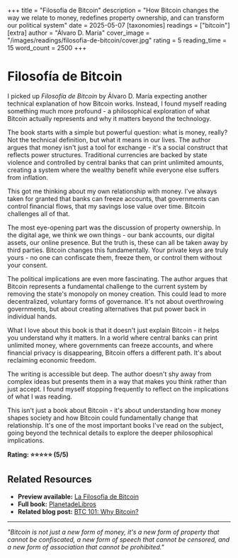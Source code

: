 +++
title = "Filosofía de Bitcoin"
description = "How Bitcoin changes the way we relate to money, redefines property ownership, and can transform our political system"
date = 2025-05-07
[taxonomies]
readings = ["bitcoin"]
[extra]
author = "Álvaro D. María"
cover_image = "/images/readings/filosofia-de-bitcoin/cover.jpg"
rating = 5
reading_time = 15
word_count = 2500
+++

# Filosofía de Bitcoin

I picked up *Filosofía de Bitcoin* by Álvaro D. María expecting another technical explanation of how Bitcoin works. Instead, I found myself reading something much more profound - a philosophical exploration of what Bitcoin actually represents and why it matters beyond the technology.

The book starts with a simple but powerful question: what is money, really? Not the technical definition, but what it means in our lives. The author argues that money isn't just a tool for exchange - it's a social construct that reflects power structures. Traditional currencies are backed by state violence and controlled by central banks that can print unlimited amounts, creating a system where the wealthy benefit while everyone else suffers from inflation.

This got me thinking about my own relationship with money. I've always taken for granted that banks can freeze accounts, that governments can control financial flows, that my savings lose value over time. Bitcoin challenges all of that.

The most eye-opening part was the discussion of property ownership. In the digital age, we think we own things - our bank accounts, our digital assets, our online presence. But the truth is, these can all be taken away by third parties. Bitcoin changes this fundamentally. Your private keys are truly yours - no one can confiscate them, freeze them, or control them without your consent.

The political implications are even more fascinating. The author argues that Bitcoin represents a fundamental challenge to the current system by removing the state's monopoly on money creation. This could lead to more decentralized, voluntary forms of governance. It's not about overthrowing governments, but about creating alternatives that put power back in individual hands.

What I love about this book is that it doesn't just explain Bitcoin - it helps you understand why it matters. In a world where central banks can print unlimited money, where governments can freeze accounts, and where financial privacy is disappearing, Bitcoin offers a different path. It's about reclaiming economic freedom.

The writing is accessible but deep. The author doesn't shy away from complex ideas but presents them in a way that makes you think rather than just accept. I found myself stopping frequently to reflect on the implications of what I was reading.

This isn't just a book about Bitcoin - it's about understanding how money shapes society and how Bitcoin could fundamentally change that relationship. It's one of the most important books I've read on the subject, going beyond the technical details to explore the deeper philosophical implications.

**Rating: ⭐⭐⭐⭐⭐ (5/5)**

## Related Resources

- **Preview available:** [La Filosofía de Bitcoin](https://www.marcialpons.es/media/pdf/55178_La_filosofia_de_BITCOIN.pdf)
- **Full book:** [PlanetadeLibros](https://www.planetadelibros.com/libro-la-filosofia-de-bitcoin/387234)
- **Related blog post:** [BTC 101: Why Bitcoin?](/blog/2025-07-25-bitcoin/)

---

*"Bitcoin is not just a new form of money, it's a new form of property that cannot be confiscated, a new form of speech that cannot be censored, and a new form of association that cannot be prohibited."* 